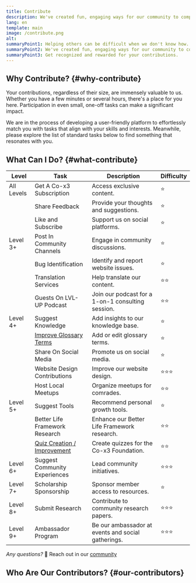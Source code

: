 ```yaml
---
title: Contribute
description: We've created fun, engaging ways for our community to complete meaningful one-off or occassional tasks to support our programs and earn life points.
lang: en
template: main
image: /contribute.png
alt: 
summaryPoint1: Helping others can be difficult when we don't know how.
summaryPoint2: We've created fun, engaging ways for our community to complete meaningful one-off or occassional tasks to support our programs.
summaryPoint3: Get recognized and rewarded for your contributions.
---
```


## Why Contribute? {#why-contribute}

Your contributions, regardless of their size, are immensely valuable to us. Whether you have a few minutes or several hours, there's a place for you here. Participation in even small, one-off tasks can make a significant impact.

We are in the process of developing a user-friendly platform to effortlessly match you with tasks that align with your skills and interests. Meanwhile, please explore the list of standard tasks below to find something that resonates with you.

## What Can I Do? {#what-contribute}

| Level        | Task                               | Description                                           | Difficulty        |
|--------------|------------------------------------|-------------------------------------------------------|-------------------|
| All Levels   | Get A Co-x3 Subscription           | Access exclusive content.                             | ⭐               |
|              | Share Feedback                     | Provide your thoughts and suggestions.                | ⭐                |
|              | Like and Subscribe                 | Support us on social platforms.                       | ⭐               |
| Level 3+     | Post In Community Channels         | Engage in community discussions.                      | ⭐               |
|              | Bug Identification                 | Identify and report website issues.                   | ⭐               |
|              | Translation Services               | Help translate our content.                           | ⭐⭐             |
|              | Guests On LVL-UP Podcast           | Join our podcast for a 1-on-1 consulting session.     | ⭐⭐             |
| Level 4+     | Suggest Knowledge                  | Add insights to our knowledge base.                   | ⭐               |
|              | [Improve Glossary Terms](/make-positive-impact/contribute/glossary)             | Add or edit glossary terms.                            | ⭐               |
|              | Share On Social Media              | Promote us on social media.                           | ⭐               |
|              | Website Design Contributions       | Improve our website design.                           | ⭐⭐⭐           |
|              | Host Local Meetups                 | Organize meetups for comrades.                        | ⭐⭐             |
| Level 5+     | Suggest Tools                      | Recommend personal growth tools.                      | ⭐               |
|              | Better Life Framework Research             | Enhance our Better Life Framework research.                   | ⭐⭐             |
|              | [Quiz Creation / Improvement](/make-positive-impact/contribute/quizzes)                      | Create quizzes for the Co-x3 Foundation.              | ⭐⭐             |
| Level 6+     | Suggest Community Experiences      | Lead community initiatives.                           | ⭐⭐⭐           |
| Level 7+     | Scholarship Sponsorship            | Sponsor member access to resources.                   | ⭐                |
| Level 8+     | Submit Research                    | Contribute to community research papers.              | ⭐⭐⭐           |
| Level 9+     | Ambassador Program                 | Be our ambassador at events and social gatherings.    | ⭐⭐⭐           |

_Any questions?_ 🤔 Reach out in our [community](https://our.x3.family/)

## Who Are Our Contributors? {#our-contributors}

<Contributors />
